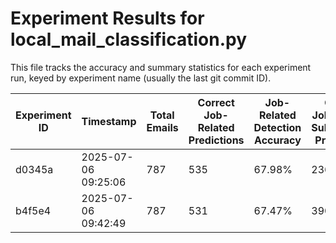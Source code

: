 # Experiment Results for local_mail_classification.py

This file tracks the accuracy and summary statistics for each experiment run, keyed by experiment name (usually the last git commit ID).


| Experiment ID | Timestamp | Total Emails | Correct Job-Related Predictions | Job-Related Detection Accuracy | Correct Job-Related Subcategory Predictions | Job-Related Subcategory Accuracy |
|---------------|-------------|-------------|-------------------------------|-------------------------------|--------------------------------------|-------------------------------|
| d0345a | 2025-07-06 09:25:06 | 787 | 535 | 67.98% | 236 | 44.28% |
| b4f5e4 | 2025-07-06 09:42:49 | 787 | 531 | 67.47% | 390 | 75.14% |

